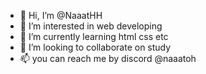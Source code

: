 - 👋 Hi, I’m @NaaatHH
- 👀 I’m interested in web developing
- 🌱 I’m currently learning html css etc
- 💞️ I’m looking to collaborate on study
- 📫 you can reach me by discord @naaatoh

<!---
NaaatHH/NaaatHH is a ✨ special ✨ repository because its `README.md` (this file) appears on your GitHub profile.
You can click the Preview link to take a look at your changes.
--->
